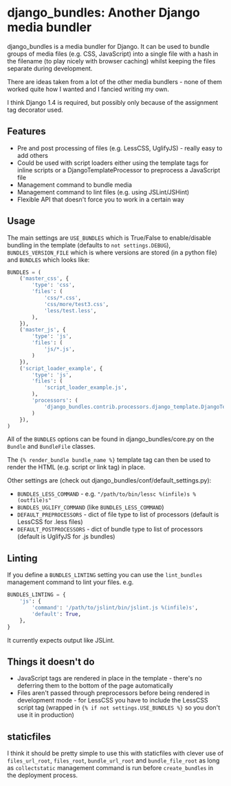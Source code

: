 # django_bundles: Another Django media bundler

django_bundles is a media bundler for Django. It can be used to bundle groups of media files (e.g. CSS, JavaScript) into a single file with a hash in the filename (to play nicely with browser caching) whilst keeping the files separate during development.

There are ideas taken from a lot of the other media bundlers - none of them worked quite how I wanted and I fancied writing my own.

I think Django 1.4 is required, but possibly only because of the assignment tag decorator used.

## Features

* Pre and post processing of files (e.g. LessCSS, UglifyJS) - really easy to add others
* Could be used with script loaders either using the template tags for inline scripts or a DjangoTemplateProcessor to preprocess a JavaScript file
* Management command to bundle media
* Management command to lint files (e.g. using JSLint/JSHint)
* Flexible API that doesn't force you to work in a certain way

## Usage

The main settings are `USE_BUNDLES` which is True/False to enable/disable bundling in the template (defaults to `not settings.DEBUG`), `BUNDLES_VERSION_FILE` which is where versions are stored (in a python file) and `BUNDLES` which looks like:

```python
BUNDLES = (
    ('master_css', {
        'type': 'css',
        'files': (
            'css/*.css',
            'css/more/test3.css',
            'less/test.less',
        ),
    }),
    ('master_js', {
        'type': 'js',
        'files': (
            'js/*.js',
        )
    }),
    ('script_loader_example', {
        'type': 'js',
        'files': (
            'script_loader_example.js',
        ),
        'processors': (
            'django_bundles.contrib.processors.django_template.DjangoTemplateProcessor',
        )
    }),
)
```

All of the `BUNDLES` options can be found in django_bundles/core.py on the `Bundle` and `BundleFile` classes.

The `{% render_bundle bundle_name %}` template tag can then be used to render the HTML (e.g. script or link tag) in place.

Other settings are (check out django_bundles/conf/default_settings.py):

* `BUNDLES_LESS_COMMAND` - e.g. `"/path/to/bin/lessc %(infile)s %(outfile)s"`
* `BUNDLES_UGLIFY_COMMAND` (like `BUNDLES_LESS_COMMAND`)
* `DEFAULT_PREPROCESSORS` - dict of file type to list of processors (default is LessCSS for .less files)
* `DEFAULT_POSTPROCESSORS` - dict of bundle type to list of processors (default is UglifyJS for .js bundles)

## Linting

If you define a `BUNDLES_LINTING` setting you can use the `lint_bundles` management command to lint your files. e.g.

```python
BUNDLES_LINTING = {
    'js': {
        'command': '/path/to/jslint/bin/jslint.js %(infile)s',
        'default': True,
    },
}
```

It currently expects output like JSLint.

## Things it doesn't do

* JavaScript tags are rendered in place in the template - there's no deferring them to the bottom of the page automatically
* Files aren't passed through preprocessors before being rendered in development mode - for LessCSS you have to include the LessCSS script tag (wrapped in `{% if not settings.USE_BUNDLES %}` so you don't use it in production)

## staticfiles

I think it should be pretty simple to use this with staticfiles with clever use of `files_url_root`, `files_root`, `bundle_url_root` and `bundle_file_root` as long as `collectstatic` management command is run before `create_bundles` in the deployment process.
